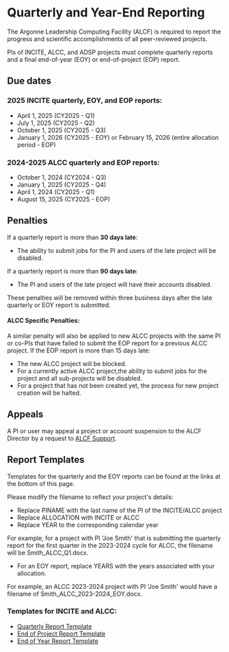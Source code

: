 # Quarterly and Year-End Reporting

The Argonne Leadership Computing Facility (ALCF) is required to report the progress and scientific accomplishments of all peer-reviewed projects.

PIs of INCITE, ALCC, and ADSP projects must complete quarterly reports and a final end-of-year (EOY) or end-of-project (EOP) report.

## Due dates

### 2025 INCITE quarterly, EOY, and EOP reports:

- April 1, 2025 (CY2025 - Q1)
- July 1, 2025 (CY2025 - Q2)
- October 1, 2025 (CY2025 - Q3)
- January 1, 2026 (CY2025 - EOY) or February 15, 2026 (entire allocation period - EOP)

### 2024-2025 ALCC quarterly and EOP reports:

- October 1, 2024 (CY2024 - Q3)
- January 1, 2025 (CY2025 - Q4)
- April 1, 2024 (CY2025 - Q1)
- August 15, 2025 (CY2025 - EOP)

## Penalties

If a quarterly report is more than **30 days late**:

- The ability to submit jobs for the PI and users of the late project will be disabled.

If a quarterly report is more than **90 days late**:

- The PI and users of the late project will have their accounts disabled.

These penalties will be removed within three business days after the late quarterly or EOY report is submitted.

#### ALCC Specific Penalties:

A similar penalty will also be applied to new ALCC projects with the same PI or co-PIs that have failed to submit the EOP report for a previous ALCC project. If the EOP report is more than 15 days late:

- The new ALCC project will be blocked.
- For a currently active ALCC project,the ability to submit jobs for the project and all sub-projects will be disabled.
- For a project that has not been created yet, the process for new project creation will be halted.

## Appeals

A PI or user may appeal a project or account suspension to the ALCF Director by a request to [ALCF Support](mailto:support@alcf.anl.gov).

## Report Templates

Templates for the quarterly and the EOY reports can be found at the links at the bottom of this page.

Please modify the filename to reflect your project's details: 
- Replace PINAME with the last name of the PI of the INCITE/ALCC project
- Replace ALLOCATION with INCITE or ALCC 
- Replace YEAR to the corresponding calendar year

For example, for a project with PI 'Joe Smith' that is submitting the quarterly report for the first quarter in the 2023-2024 cycle for ALCC, the filename will be Smith_ALCC_Q1.docx.

- For an EOY report, replace YEARS with the years associated with your allocation.

For example, an ALCC 2023-2024 project with PI 'Joe Smith' would have a filename of Smith_ALCC_2023-2024_EOY.docx.

### Templates for INCITE and ALCC:

- [Quarterly Report Template](files/PINAME_ALLOCATION_YEAR_QX.docx)
- [End of Project Report Template](files/PINAME_ALLOCATION_YEARS_EOP.docx)
- [End of Year Report Template](files/PINAME_ALLOCATION_YEAR_EOY.docx)
